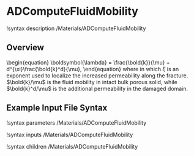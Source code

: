 # ADComputeFluidMobility

!syntax description /Materials/ADComputeFluidMobility

## Overview

\begin{equation}
  \boldsymbol{\lambda} = \frac{\bold{k}}{\mu} + d^{\xi}\frac{\bold{k}^d}{\mu},
\end{equation}
where 
in which $\xi$ is an exponent used to localize the increased permeability along the fracture. $\bold{k}/\mu$ is the fluid mobility in intact bulk porous solid, while $\bold{k}^d/\mu$ is the additional permeability in the damaged domain.

## Example Input File Syntax

!syntax parameters /Materials/ADComputeFluidMobility

!syntax inputs /Materials/ADComputeFluidMobility

!syntax children /Materials/ADComputeFluidMobility
